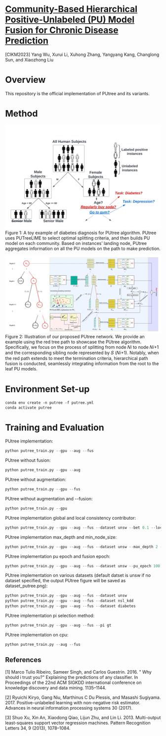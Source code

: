 # [Community-Based Hierarchical Positive-Unlabeled (PU) Model Fusion for Chronic Disease Prediction](https://arxiv.org/abs/2309.03386)
[CIKM2023] Yang Wu, Xurui Li, Xuhong Zhang, Yangyang Kang, Changlong Sun, and Xiaozhong Liu
# Overview
This repository is the official implementation of PUtree and its variants.

# Method
![toy_example](toy_example.jpeg)
Figure 1: A toy example of diabetes diagnosis for PUtree algorithm. PUtree uses PUTreeLIME to select optimal splitting criteria, and then builds PU model on each community. Based on instances’ landing node, PUtree aggregates information on all the PU models on the path to make prediction.

![framework](framework.jpeg)
Figure 2: Illustration of our proposed PUtree network. We provide an example using the red tree path to showcase the PUtree algorithm. Specifically, we focus on the process of splitting from node 𝑁𝑖 to node 𝑁𝑖+1 and the corresponding sibling node represented by 𝑆 (𝑁𝑖+1). Notably, when the red path extends to meet the termination criteria, hierarchical path fusion is conducted, seamlessly integrating information from the root to the leaf PU models.

# Environment Set-up
```setup
conda env create -n putree -f putree.yml
conda activate putree

```
# Training and Evaluation

PUtree implementation:
```python
python putree_train.py --gpu --aug --fus
```

PUtree without fusion:
```python
python putree_train.py --gpu --aug
```

PUtree without augmentation:
```python
python putree_train.py --gpu --fus
```
PUtree without augmentation and --fusion:
```python
python putree_train.py --gpu
```
PUtree implementation global and local consistency contributor:
```python
python putree_train.py --gpu --aug --fus --dataset unsw --bet 0.1 --local_bet 0.9
```

PUtree implementation max_depth and min_node_size:
```python
python putree_train.py --gpu --aug --fus --dataset unsw --max_depth 2 --min_node_size 2000
```

PUtree implementation pu epoch and fusion epoch:
```python
python putree_train.py --gpu --aug --fus --dataset unsw --pu_epoch 100 --fusion_epoch 30
```
PUtree implementation on various datasets (default datset is unsw if no dataset specified, the output PUtree figure will be saved as dataset_putree.png):
```python
python putree_train.py --gpu --aug --fus --dataset unsw
python putree_train.py --gpu --aug --fus --dataset nsl_kdd
python putree_train.py --gpu --aug --fus --dataset diabetes
```


PUtree implementation pi selection method:
```python
python putree_train.py --gpu --aug --fus --pi gt
```

PUtree implementation on cpu:
```python
python putree_train.py --aug --fus
```
## References
[1] Marco Tulio Ribeiro, Sameer Singh, and Carlos Guestrin. 2016. " Why should i trust you?" Explaining the predictions of any classifier. In Proceedings of the 22nd ACM SIGKDD international conference on knowledge discovery and data mining. 1135–1144.


[2] Ryuichi Kiryo, Gang Niu, Marthinus C Du Plessis, and Masashi Sugiyama. 2017. Positive-unlabeled learning with non-negative risk estimator. Advances in neural information processing systems 30 (2017).


[3] Shuo Xu, Xin An, Xiaodong Qiao, Lijun Zhu, and Lin Li. 2013. Multi-output least-squares support vector regression machines. Pattern Recognition Letters 34, 9 (2013), 1078–1084.
